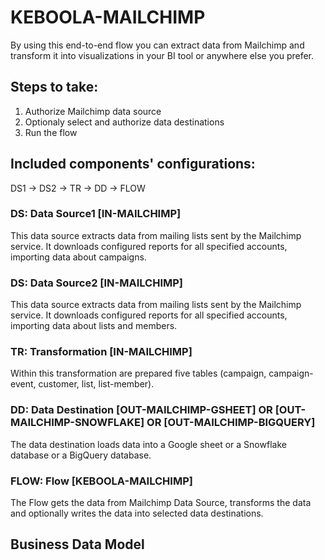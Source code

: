 # KEBOOLA-MAILCHIMP

By using this end-to-end flow you can extract data from Mailchimp and transform it into visualizations in your BI tool or anywhere else you prefer.

## Steps to take:
1. Authorize Mailchimp data source
2. Optionaly select and authorize data destinations
3. Run the flow

## Included components' configurations:

DS1 -> DS2 -> TR -> DD -> FLOW


### DS: Data Source1 [IN-MAILCHIMP]

This data source extracts data from mailing lists sent by the Mailchimp service. It downloads configured reports for all specified accounts, importing data about campaigns.

### DS: Data Source2 [IN-MAILCHIMP]

This data source extracts data from mailing lists sent by the Mailchimp service. It downloads configured reports for all specified accounts, importing data about lists and members.

### TR: Transformation [IN-MAILCHIMP] 

Within this transformation are prepared five tables (campaign, campaign-event, customer, list, list-member).

### DD: Data Destination [OUT-MAILCHIMP-GSHEET]  OR [OUT-MAILCHIMP-SNOWFLAKE] OR [OUT-MAILCHIMP-BIGQUERY]

The data destination loads data into a Google sheet or a Snowflake database or a BigQuery database.

### FLOW: Flow [KEBOOLA-MAILCHIMP] 

The Flow gets the data from Mailchimp Data Source, transforms the data and optionally writes the data into selected data destinations.

## Business Data Model





